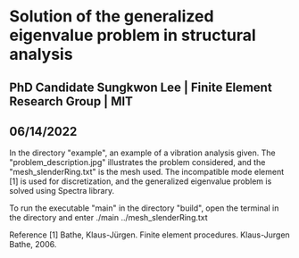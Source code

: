 # Solution of the generalized eigenvalue problem in structural analysis
## PhD Candidate Sungkwon Lee | Finite Element Research Group | MIT
## 06/14/2022



In the directory "example", an example of a vibration analysis given. The "problem_description.jpg" illustrates the problem considered, and the "mesh_slenderRing.txt" is the mesh used. The incompatible mode element [1] is used for discretization, and the generalized eigenvalue problem is solved using Spectra library.



To run the executable "main" in the directory "build", open the terminal in the directory and enter
  ./main ../mesh_slenderRing.txt



Reference
[1] Bathe, Klaus-Jürgen. Finite element procedures. Klaus-Jurgen Bathe, 2006.




